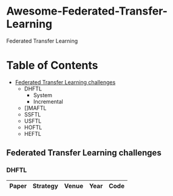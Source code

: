 # Awesome-Federated-Transfer-Learning
Federated Transfer Learning

# Table of Contents
* [Federated Transfer Learning challenges](URL "Federated Transfer Learning challenges")
  * DHFTL
    * System
    * Incremental
  * []MAFTL
  * SSFTL
  * USFTL
  * HOFTL
  * HEFTL

## Federated Transfer Learning challenges
### DHFTL  
 | Paper | Strategy | Venue | Year | Code |
 | :---: | :---: | :---: | :---: | :---: |
 
